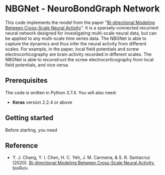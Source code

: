 NBGNet - NeuroBondGraph Network
====================================================

This code implements the model from the paper "[Bi-directional Modeling Between Cross-Scale Neural Activity](https://www.biorxiv.org/content/10.1101/2020.11.30.404244v1)". It is a sparsely-connected recurrent neural network designed for investigating multi-scale neural data, but can be applied to any multi-scale time series data. The NBGNet is able to capture the dynamics and thus infer the neural activity from different scales. For example, in the paper, local field potentials and screw electrocorticography are brain activity recorded in different scales. The NBGNet is able to reconstruct the screw electrocorticography from local field potentials, and vice versa.   

Prerequisites
----------------------------------------------------

The code is written in Python 3.7.4. You will also need:
- **Keras** version 2.2.4 or above

Getting started
----------------------------------------------------

Before starting, you need


## Reference

- Y. J. Chang, Y. I. Chen, H. C. Yeh, J. M. Carmena, & S. R. Santacruz (2020). [Bi-directional Modeling Between Cross-Scale Neural Activity](https://www.biorxiv.org/content/10.1101/2020.11.30.404244v1), bioRxiv.
